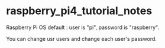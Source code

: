 # raspberry_pi4_tutorial_notes

Raspberry Pi OS default :
  user is "pi", 
  password is "raspberry". 
  
You can change usr users and change each user's password.
